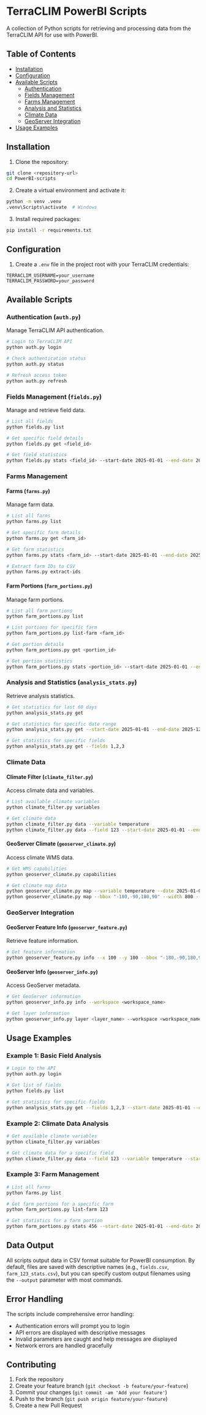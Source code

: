 # TerraCLIM PowerBI Scripts

A collection of Python scripts for retrieving and processing data from the TerraCLIM API for use with PowerBI.

## Table of Contents

- [Installation](#installation)
- [Configuration](#configuration)
- [Available Scripts](#available-scripts)
  - [Authentication](#authentication)
  - [Fields Management](#fields-management)
  - [Farms Management](#farms-management)
  - [Analysis and Statistics](#analysis-and-statistics)
  - [Climate Data](#climate-data)
  - [GeoServer Integration](#geoserver-integration)
- [Usage Examples](#usage-examples)

## Installation

1. Clone the repository:
```bash
git clone <repository-url>
cd PowerBI-scripts
```

2. Create a virtual environment and activate it:
```bash
python -m venv .venv
.venv\Scripts\activate  # Windows
```

3. Install required packages:
```bash
pip install -r requirements.txt
```

## Configuration

1. Create a `.env` file in the project root with your TerraCLIM credentials:
```env
TERRACLIM_USERNAME=your_username
TERRACLIM_PASSWORD=your_password
```

## Available Scripts

### Authentication (`auth.py`)

Manage TerraCLIM API authentication.

```bash
# Login to TerraCLIM API
python auth.py login

# Check authentication status
python auth.py status

# Refresh access token
python auth.py refresh
```

### Fields Management (`fields.py`)

Manage and retrieve field data.

```bash
# List all fields
python fields.py list

# Get specific field details
python fields.py get <field_id>

# Get field statistics
python fields.py stats <field_id> --start-date 2025-01-01 --end-date 2025-12-31
```

### Farms Management

#### Farms (`farms.py`)

Manage farm data.

```bash
# List all farms
python farms.py list

# Get specific farm details
python farms.py get <farm_id>

# Get farm statistics
python farms.py stats <farm_id> --start-date 2025-01-01 --end-date 2025-12-31

# Extract farm IDs to CSV
python farms.py extract-ids
```

#### Farm Portions (`farm_portions.py`)

Manage farm portions.

```bash
# List all farm portions
python farm_portions.py list

# List portions for specific farm
python farm_portions.py list-farm <farm_id>

# Get portion details
python farm_portions.py get <portion_id>

# Get portion statistics
python farm_portions.py stats <portion_id> --start-date 2025-01-01 --end-date 2025-12-31
```

### Analysis and Statistics (`analysis_stats.py`)

Retrieve analysis statistics.

```bash
# Get statistics for last 60 days
python analysis_stats.py get

# Get statistics for specific date range
python analysis_stats.py get --start-date 2025-01-01 --end-date 2025-12-31

# Get statistics for specific fields
python analysis_stats.py get --fields 1,2,3
```

### Climate Data

#### Climate Filter (`climate_filter.py`)

Access climate data and variables.

```bash
# List available climate variables
python climate_filter.py variables

# Get climate data
python climate_filter.py data --variable temperature
python climate_filter.py data --field 123 --start-date 2025-01-01 --end-date 2025-12-31
```

#### GeoServer Climate (`geoserver_climate.py`)

Access climate WMS data.

```bash
# Get WMS capabilities
python geoserver_climate.py capabilities

# Get climate map data
python geoserver_climate.py map --variable temperature --date 2025-01-01
python geoserver_climate.py map --bbox "-180,-90,180,90" --width 800 --height 600
```

### GeoServer Integration

#### GeoServer Feature Info (`geoserver_feature.py`)

Retrieve feature information.

```bash
# Get feature information
python geoserver_feature.py info --x 100 --y 100 --bbox "-180,-90,180,90" --width 800 --height 600 --layers climate_layer
```

#### GeoServer Info (`geoserver_info.py`)

Access GeoServer metadata.

```bash
# Get GeoServer information
python geoserver_info.py info --workspace <workspace_name>

# Get layer information
python geoserver_info.py layer <layer_name> --workspace <workspace_name>
```

## Usage Examples

### Example 1: Basic Field Analysis

```bash
# Login to the API
python auth.py login

# Get list of fields
python fields.py list

# Get statistics for specific fields
python analysis_stats.py get --fields 1,2,3 --start-date 2025-01-01 --end-date 2025-12-31
```

### Example 2: Climate Data Analysis

```bash
# Get available climate variables
python climate_filter.py variables

# Get climate data for a specific field
python climate_filter.py data --field 123 --variable temperature --start-date 2025-01-01 --end-date 2025-12-31
```

### Example 3: Farm Management

```bash
# List all farms
python farms.py list

# Get farm portions for a specific farm
python farm_portions.py list-farm 123

# Get statistics for a farm portion
python farm_portions.py stats 456 --start-date 2025-01-01 --end-date 2025-12-31
```

## Data Output

All scripts output data in CSV format suitable for PowerBI consumption. By default, files are saved with descriptive names (e.g., `fields.csv`, `farm_123_stats.csv`), but you can specify custom output filenames using the `--output` parameter with most commands.

## Error Handling

The scripts include comprehensive error handling:
- Authentication errors will prompt you to login
- API errors are displayed with descriptive messages
- Invalid parameters are caught and help messages are displayed
- Network errors are handled gracefully

## Contributing

1. Fork the repository
2. Create your feature branch (`git checkout -b feature/your-feature`)
3. Commit your changes (`git commit -am 'Add your feature'`)
4. Push to the branch (`git push origin feature/your-feature`)
5. Create a new Pull Request
